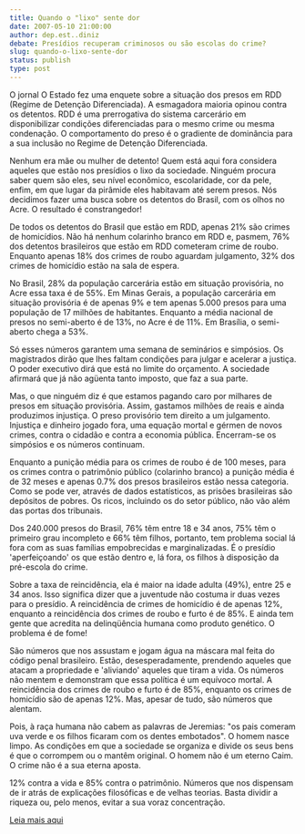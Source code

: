 ```yaml
---
title: Quando o "lixo" sente dor
date: 2007-05-10 21:00:00
author: dep.est..diniz
debate: Presídios recuperam criminosos ou são escolas do crime?
slug: quando-o-lixo-sente-dor
status: publish 
type: post
---
```


  
O jornal O Estado fez uma enquete sobre a situação dos presos em RDD (Regime de Detenção Diferenciada). A esmagadora maioria opinou contra os detentos. RDD é uma prerrogativa do sistema carcerário em disponibilizar condições diferenciadas para o mesmo crime ou mesma condenação. O comportamento do preso é o gradiente de dominância para a sua inclusão no Regime de Detenção Diferenciada.  
  
Nenhum era mãe ou mulher de detento! Quem está aqui fora considera aqueles que estão nos presídios o lixo da sociedade. Ninguém procura saber quem são eles, seu nível econômico, escolaridade, cor da pele, enfim, em que lugar da pirâmide eles habitavam até serem presos. Nós decidimos fazer uma busca sobre os detentos do Brasil, com os olhos no Acre. O resultado é constrangedor!  
  
De todos os detentos do Brasil que estão em RDD, apenas 21% são crimes de homicídios. Não há nenhum colarinho branco em RDD e, pasmem, 76% dos detentos brasileiros que estão em RDD cometeram crime de roubo. Enquanto apenas 18% dos crimes de roubo aguardam julgamento, 32% dos crimes de homicídio estão na sala de espera.  
  
No Brasil, 28% da população carcerária estão em situação provisória, no Acre essa taxa é de 55%. Em Minas Gerais, a população carcerária em situação provisória é de apenas 9% e tem apenas 5.000 presos para uma população de 17 milhões de habitantes. Enquanto a média nacional de presos no semi-aberto é de 13%, no Acre é de 11%. Em Brasília, o semi-aberto chega a 53%.  
  
Só esses números garantem uma semana de seminários e simpósios. Os magistrados dirão que lhes faltam condições para julgar e acelerar a justiça. O poder executivo dirá que está no limite do orçamento. A sociedade afirmará que já não agüenta tanto imposto, que faz a sua parte.  
  
Mas, o que ninguém diz é que estamos pagando caro por milhares de presos em situação provisória. Assim, gastamos milhões de reais e ainda produzimos injustiça. O preso provisório tem direito a um julgamento. Injustiça e dinheiro jogado fora, uma equação mortal e gérmen de novos crimes, contra o cidadão e contra a economia pública. Encerram-se os simpósios e os números continuam.  
  
Enquanto a punição média para os crimes de roubo é de 100 meses, para os crimes contra o patrimônio público (colarinho branco) a punição média é de 32 meses e apenas 0.7% dos presos brasileiros estão nessa categoria. Como se pode ver, através de dados estatísticos, as prisões brasileiras são depósitos de pobres. Os ricos, incluindo os do setor público, não vão além das portas dos tribunais.  
  
Dos 240.000 presos do Brasil, 76% têm entre 18 e 34 anos, 75% têm o primeiro grau incompleto e 66% têm filhos, portanto, tem problema social lá fora com as suas famílias empobrecidas e marginalizadas. É o presídio 'aperfeiçoando' os que estão dentro e, lá fora, os filhos à disposição da pré-escola do crime.  
  
Sobre a taxa de reincidência, ela é maior na idade adulta (49%), entre 25 e 34 anos. Isso significa dizer que a juventude não costuma ir duas vezes para o presídio. A reincidência de crimes de homicídio é de apenas 12%, enquanto a reincidência dos crimes de roubo e furto é de 85%. E ainda tem gente que acredita na delinqüência humana como produto genético. O problema é de fome!  
  
São números que nos assustam e jogam água na máscara mal feita do código penal brasileiro. Estão, desesperadamente, prendendo aqueles que atacam a propriedade e 'aliviando' aqueles que tiram a vida. Os números não mentem e demonstram que essa política é um equívoco mortal. A reincidência dos crimes de roubo e furto é de 85%, enquanto os crimes de homicídio são de apenas 12%. Mas, apesar de tudo, são números que alentam.  
  
Pois, à raça humana não cabem as palavras de Jeremias: "os pais comeram uva verde e os filhos ficaram com os dentes embotados". O homem nasce limpo. As condições em que a sociedade se organiza e divide os seus bens é que o corrompem ou o mantêm original. O homem não é um eterno Caim. O crime não é a sua eterna aposta.  
  
12% contra a vida e 85% contra o patrimônio. Números que nos dispensam de ir atrás de explicações filosóficas e de velhas teorias. Basta dividir a riqueza ou, pelo menos, evitar a sua voraz concentração.  
  
[Leia mais aqui](http://camarada65.blogspot.com/)
